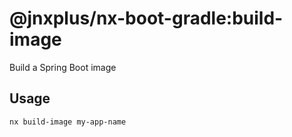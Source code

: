 # @jnxplus/nx-boot-gradle:build-image

Build a Spring Boot image

## Usage

```bash
nx build-image my-app-name
```
